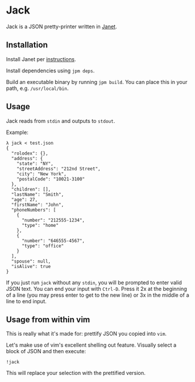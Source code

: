 # Jack

Jack is a JSON pretty-printer written in [Janet](https://janet-lang.org/).

## Installation

Install Janet per [instructions](https://janet-lang.org/docs/index.html).

Install dependencies using `jpm deps`.

Build an executable binary by running `jpm build`. You can place this in your path, e.g. `/usr/local/bin`.

## Usage

Jack reads from `stdin` and outputs to `stdout`.

Example:
```
λ jack < test.json
{
  "rolodex": {},
  "address": {
    "state": "NY",
    "streetAddress": "212nd Street",
    "city": "New York",
    "postalCode": "10021-3100"
  },
  "children": [],
  "lastName": "Smith",
  "age": 27,
  "firstName": "John",
  "phoneNumbers": [
    {
      "number": "212555-1234",
      "type": "home"
    },
    {
      "number": "646555-4567",
      "type": "office"
    }
  ],
  "spouse": null,
  "isAlive": true
}
```

If you just run `jack` without any `stdin`, you will be prompted to enter valid JSON text. You can end your input with `Ctrl-D`. Press it 2x at the beginning of a line (you may press enter to get to the new line) or 3x in the middle of a line to end input.

## Usage from within vim

This is really what it's made for: prettify JSON you copied into `vim`.

Let's make use of vim's excellent shelling out feature. Visually select a block of JSON and then execute:
```
!jack
```

This will replace your selection with the prettified version.
